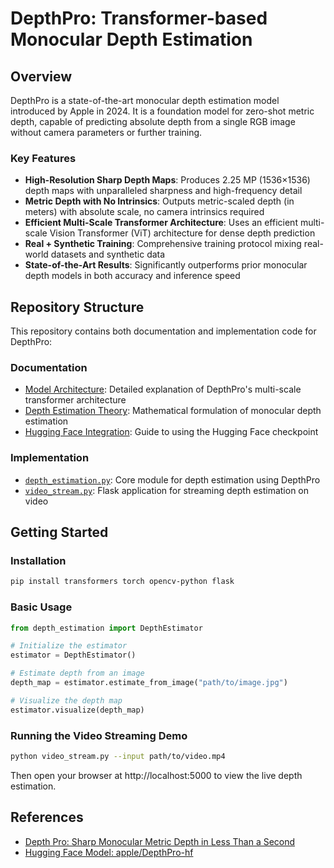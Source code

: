 # DepthPro: Transformer-based Monocular Depth Estimation

## Overview

DepthPro is a state-of-the-art monocular depth estimation model introduced by Apple in 2024. It is a foundation model for zero-shot metric depth, capable of predicting absolute depth from a single RGB image without camera parameters or further training.

### Key Features

- **High-Resolution Sharp Depth Maps**: Produces 2.25 MP (1536×1536) depth maps with unparalleled sharpness and high-frequency detail
- **Metric Depth with No Intrinsics**: Outputs metric-scaled depth (in meters) with absolute scale, no camera intrinsics required
- **Efficient Multi-Scale Transformer Architecture**: Uses an efficient multi-scale Vision Transformer (ViT) architecture for dense depth prediction
- **Real + Synthetic Training**: Comprehensive training protocol mixing real-world datasets and synthetic data
- **State-of-the-Art Results**: Significantly outperforms prior monocular depth models in both accuracy and inference speed

## Repository Structure

This repository contains both documentation and implementation code for DepthPro:

### Documentation

- [Model Architecture](model_architecture.md): Detailed explanation of DepthPro's multi-scale transformer architecture
- [Depth Estimation Theory](depth_estimation_theory.md): Mathematical formulation of monocular depth estimation
- [Hugging Face Integration](huggingface_integration.md): Guide to using the Hugging Face checkpoint

### Implementation

- [`depth_estimation.py`](depth_estimation.py): Core module for depth estimation using DepthPro
- [`video_stream.py`](video_stream.py): Flask application for streaming depth estimation on video

## Getting Started

### Installation

```bash
pip install transformers torch opencv-python flask
```

### Basic Usage

```python
from depth_estimation import DepthEstimator

# Initialize the estimator
estimator = DepthEstimator()

# Estimate depth from an image
depth_map = estimator.estimate_from_image("path/to/image.jpg")

# Visualize the depth map
estimator.visualize(depth_map)
```

### Running the Video Streaming Demo

```bash
python video_stream.py --input path/to/video.mp4
```

Then open your browser at http://localhost:5000 to view the live depth estimation.

## References

- [Depth Pro: Sharp Monocular Metric Depth in Less Than a Second](https://arxiv.org/html/2410.02073v1)
- [Hugging Face Model: apple/DepthPro-hf](https://huggingface.co/apple/DepthPro-hf)
